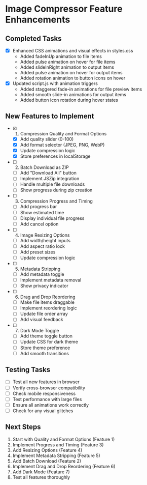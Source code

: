 # Image Compressor Feature Enhancements

## Completed Tasks
- [x] Enhanced CSS animations and visual effects in styles.css
  - Added fadeInUp animation to file items
  - Added pulse animation on hover for file items
  - Added slideInRight animation to output items
  - Added pulse animation on hover for output items
  - Added rotation animation to button icons on hover
- [x] Updated script.js with animation triggers
  - Added staggered fade-in animations for file preview items
  - Added smooth slide-in animations for output items
  - Added button icon rotation during hover states

## New Features to Implement
- [x] 1. Compression Quality and Format Options
  - [x] Add quality slider (0-100)
  - [x] Add format selector (JPEG, PNG, WebP)
  - [x] Update compression logic
  - [x] Store preferences in localStorage

- [ ] 2. Batch Download as ZIP
  - [ ] Add "Download All" button
  - [ ] Implement JSZip integration
  - [ ] Handle multiple file downloads
  - [ ] Show progress during zip creation

- [ ] 3. Compression Progress and Timing
  - [ ] Add progress bar
  - [ ] Show estimated time
  - [ ] Display individual file progress
  - [ ] Add cancel option

- [ ] 4. Image Resizing Options
  - [ ] Add width/height inputs
  - [ ] Add aspect ratio lock
  - [ ] Add preset sizes
  - [ ] Update compression logic

- [ ] 5. Metadata Stripping
  - [ ] Add metadata toggle
  - [ ] Implement metadata removal
  - [ ] Show privacy indicator

- [ ] 6. Drag and Drop Reordering
  - [ ] Make file items draggable
  - [ ] Implement reordering logic
  - [ ] Update file order array
  - [ ] Add visual feedback

- [ ] 7. Dark Mode Toggle
  - [ ] Add theme toggle button
  - [ ] Update CSS for dark theme
  - [ ] Store theme preference
  - [ ] Add smooth transitions

## Testing Tasks
- [ ] Test all new features in browser
- [ ] Verify cross-browser compatibility
- [ ] Check mobile responsiveness
- [ ] Test performance with large files
- [ ] Ensure all animations work correctly
- [ ] Check for any visual glitches

## Next Steps
1. Start with Quality and Format Options (Feature 1)
2. Implement Progress and Timing (Feature 3)
3. Add Resizing Options (Feature 4)
4. Implement Metadata Stripping (Feature 5)
5. Add Batch Download (Feature 2)
6. Implement Drag and Drop Reordering (Feature 6)
7. Add Dark Mode (Feature 7)
8. Test all features thoroughly
